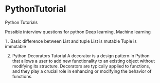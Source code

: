 # PythonTutorial
Python Tutorials

Possible interview questions for python Deep learning, Machine learning



1 . Basic difference between List and tuple
    List is mutable
    Tuple is immutable

2. Python Decorators Tutorial
    A decorator is a design pattern in Python that allows a user to add new functionality to an existing object without modifying its structure. 
    Decorators are typically applied to functions, and they play a crucial role in enhancing or modifying the behavior of functions.